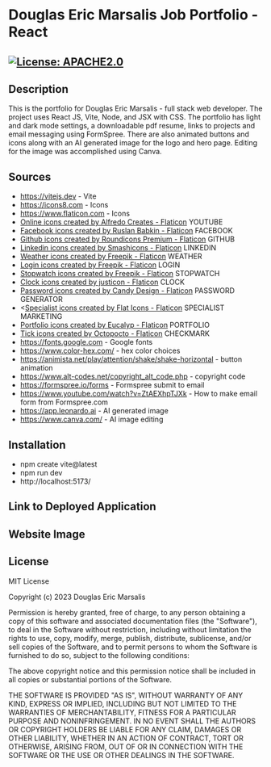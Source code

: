 # Douglas Eric Marsalis Job Portfolio - React

## [![License: APACHE2.0](https://img.shields.io/badge/License:_MIT-orange)](https://opensource.org/license/mit/)

## Description
This is the portfolio for Douglas Eric Marsalis - full stack web developer.  The project uses React JS, Vite, Node, and JSX with CSS.  The portfolio has light and dark mode settings, a downloadable pdf resume, links to projects and email messaging using FormSpree.  There are also animated buttons and icons along with an AI generated image for the logo and hero page. Editing for the image was accomplished using Canva.

## Sources
* https://vitejs.dev - Vite 
* https://icons8.com - Icons
* https://www.flaticon.com - Icons
* <a href="https://www.flaticon.com/free-icons/online" title="online icons">Online icons created by Alfredo Creates - Flaticon</a> YOUTUBE
* <a href="https://www.flaticon.com/free-icons/facebook" title="facebook icons">Facebook icons created by Ruslan Babkin - Flaticon</a> FACEBOOK
* <a href="https://www.flaticon.com/free-icons/github" title="github icons">Github icons created by Roundicons Premium - Flaticon</a> GITHUB
* <a href="https://www.flaticon.com/free-icons/linkedin" title="linkedin icons">Linkedin icons created by Smashicons - Flaticon</a> LINKEDIN
* <a href="https://www.flaticon.com/free-icons/weather" title="weather icons">Weather icons created by Freepik - Flaticon</a> WEATHER 
* <a href="https://www.flaticon.com/free-icons/login" title="login icons">Login icons created by Freepik - Flaticon</a> LOGIN
* <a href="https://www.flaticon.com/free-icons/stopwatch" title="stopwatch icons">Stopwatch icons created by Freepik - Flaticon</a> STOPWATCH
* <a href="https://www.flaticon.com/free-icons/clock" title="clock icons">Clock icons created by justicon - Flaticon</a> CLOCK
* <a href="https://www.flaticon.com/free-icons/password" title="password icons">Password icons created by Candy Design - Flaticon</a> PASSWORD GENERATOR
* <<a href="https://www.flaticon.com/free-icons/specialist" title="specialist icons">Specialist icons created by Flat Icons - Flaticon</a> SPECIALIST MARKETING
* <a href="https://www.flaticon.com/free-icons/portfolio" title="portfolio icons">Portfolio icons created by Eucalyp - Flaticon</a> PORTFOLIO
* <a href="https://www.flaticon.com/free-icons/tick" title="tick icons">Tick icons created by Octopocto - Flaticon</a> CHECKMARK
* https://fonts.google.com - Google fonts
* https://www.color-hex.com/ - hex color choices
* https://animista.net/play/attention/shake/shake-horizontal - button animation
* https://www.alt-codes.net/copyright_alt_code.php - copyright code
* https://formspree.io/forms - Formspree submit to email
* https://www.youtube.com/watch?v=ZtAEXhpTJXk - How to make email form from Formspree.com 
* https://app.leonardo.ai - AI generated image
* https://www.canva.com/ - AI image editing 

## Installation
* npm create vite@latest
* npm run dev
* http://localhost:5173/ 

## Link to Deployed Application


## Website Image



## License
MIT License

Copyright (c) 2023 Douglas Eric Marsalis

Permission is hereby granted, free of charge, to any person obtaining a copy
of this software and associated documentation files (the "Software"), to deal
in the Software without restriction, including without limitation the rights
to use, copy, modify, merge, publish, distribute, sublicense, and/or sell
copies of the Software, and to permit persons to whom the Software is
furnished to do so, subject to the following conditions:

The above copyright notice and this permission notice shall be included in all
copies or substantial portions of the Software.

THE SOFTWARE IS PROVIDED "AS IS", WITHOUT WARRANTY OF ANY KIND, EXPRESS OR
IMPLIED, INCLUDING BUT NOT LIMITED TO THE WARRANTIES OF MERCHANTABILITY,
FITNESS FOR A PARTICULAR PURPOSE AND NONINFRINGEMENT. IN NO EVENT SHALL THE
AUTHORS OR COPYRIGHT HOLDERS BE LIABLE FOR ANY CLAIM, DAMAGES OR OTHER
LIABILITY, WHETHER IN AN ACTION OF CONTRACT, TORT OR OTHERWISE, ARISING FROM,
OUT OF OR IN CONNECTION WITH THE SOFTWARE OR THE USE OR OTHER DEALINGS IN THE
SOFTWARE.
